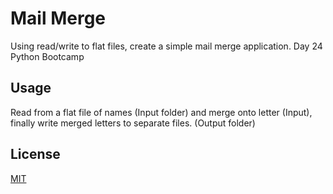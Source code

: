 # Mail Merge

Using read/write to flat files, create a simple mail merge application. Day 24 Python Bootcamp


## Usage
Read from a flat file of names (Input folder) and merge onto letter (Input), finally write merged letters
to separate files. (Output folder)

## License
[MIT](https://choosealicense.com/licenses/mit/)
